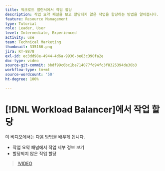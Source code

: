 ```yaml
---
title: 워크로드 밸런서에서 작업 할당
description: 작업 요약 패널을 보고 할당되지 않은 작업을 할당하는 방법을 알아봅니다.
feature: Resource Management
type: Tutorial
role: Leader, User
level: Intermediate, Experienced
activity: use
team: Technical Marketing
thumbnail: 335166.png
jira: KT-8878
exl-id: ec3dd98e-4944-4d6a-9936-be83c390fa2e
doc-type: video
source-git-commit: bbdf99c6bc1be714077fd94fc3f8325394de36b3
workflow-type: tm+mt
source-wordcount: '50'
ht-degree: 100%

---
```


# [!DNL Workload Balancer]에서 작업 할당

이 비디오에서는 다음 방법을 배우게 됩니다.

* 작업 요약 패널에서 작업 세부 정보 보기
* 할당되지 않은 작업 할당


>[!VIDEO](https://video.tv.adobe.com/v/3413808/?quality=12&learn=on&enablevpops=1&captions=kor)

